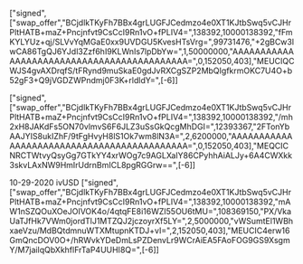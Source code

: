 ["signed",["swap_offer","BCjdlkTKyFh7BBx4grLUGFJCedmzo4e0XT1KJtbSwq5vCJHrPltHATB+maZ+Pncjnfvt9CsCcI9Rn1vO+fPLIV4=",138392,10000138392,"fFmKYLYUz+qj/SLVvYqMGaE0xx9UVDGU5KvesHTsVrg=",99731476,"+2gBCw3lwCA86TgQJ6YJdl3Zzf6hI9KLWnIs7lpDbYw=",1,50000000,"AAAAAAAAAAAAAAAAAAAAAAAAAAAAAAAAAAAAAAAAAAA=",0,152050,403],"MEUCIQCWJS4gvAXDrqfS/tFRynd9muSkaE0gdJvRXCgSZP2MbQIgfkrmOKC7U4O+b52gF3+Q9jVGDZWPndmj0F3K+rldldY=",[-6]]

["signed",["swap_offer","BCjdlkTKyFh7BBx4grLUGFJCedmzo4e0XT1KJtbSwq5vCJHrPltHATB+maZ+Pncjnfvt9CsCcI9Rn1vO+fPLIV4=",138392,10000138392,"/mh2xH8JAKdFs5ON70vlmvS6F6JLZ3uSsGkQcgMhDGI=",12393367,"2FTonYbAAJYIS8ukIZhF/9tFgHvyH8lS1Ok7wm8lN3A=",2,6200000,"AAAAAAAAAAAAAAAAAAAAAAAAAAAAAAAAAAAAAAAAAAA=",0,152050,403],"MEQCICNRCTWtvyQsyGg7GTkYY4xrWOg7c9AGLXaIY86CPyhhAiALJy+6A4CWXkk3skvLAxNW9HmIrUdrnBmICL8pgRGGrw==",[-6]]

10-29-2020 ivUSD
["signed",["swap_offer","BCjdlkTKyFh7BBx4grLUGFJCedmzo4e0XT1KJtbSwq5vCJHrPltHATB+maZ+Pncjnfvt9CsCcI9Rn1vO+fPLIV4=",138392,10000138392,"mAW1nSZQOuXOeJOIVOK4o/4qtqFE8i16WZI55OU6tMU=",108369150,"PX/VkaUaTJfHk7VWm0jordTlJ1MTZQJ2jczoyrXf5LY=",2,5000000,"vWSumtEl1WBhxaeVzu/MdBQtdmnuWTXMtupnKTDJ+vI=",2,152050,403],"MEUCIC4erw16GmQncDOV0O+/hRWvkYDeDmLsPZDenvLr9WCrAiEA5FAoFOG9GS9XsgmY/M7jailqQbXkhflFrTaP4UUHI8Q=",[-6]]